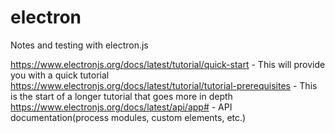 # electron
Notes and testing with electron.js

https://www.electronjs.org/docs/latest/tutorial/quick-start - This will provide you with a quick tutorial
https://www.electronjs.org/docs/latest/tutorial/tutorial-prerequisites - This is the start of a longer tutorial that goes more in depth
https://www.electronjs.org/docs/latest/api/app# - API documentation(process modules, custom elements, etc.)